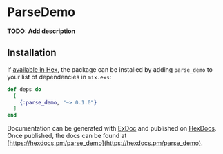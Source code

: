 # ParseDemo

**TODO: Add description**

## Installation

If [available in Hex](https://hex.pm/docs/publish), the package can be installed
by adding `parse_demo` to your list of dependencies in `mix.exs`:

```elixir
def deps do
  [
    {:parse_demo, "~> 0.1.0"}
  ]
end
```

Documentation can be generated with [ExDoc](https://github.com/elixir-lang/ex_doc)
and published on [HexDocs](https://hexdocs.pm). Once published, the docs can
be found at [https://hexdocs.pm/parse_demo](https://hexdocs.pm/parse_demo).

